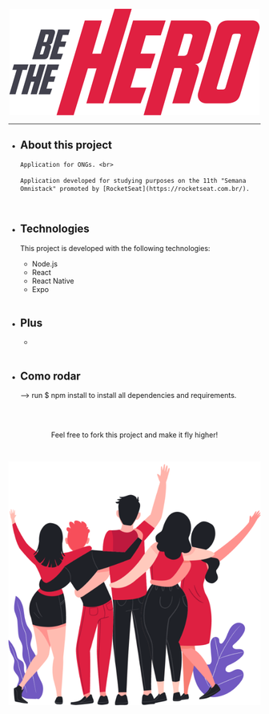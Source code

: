 <p align="center">
<img src = "/frontend/src/assets/logo.svg">
</p>

---
<ul>
  
  <li>
    <h2>About this project</h2>

    Application for ONGs. <br>

    Application developed for studying purposes on the 11th "Semana Omnistack" promoted by [RocketSeat](https://rocketseat.com.br/).
  </li>
  <br>
  <li>
  <h2> Technologies </h2>

  This project is developed with the following technologies:

  <ul>
    <li>Node.js</li>
    <li>React</li>
    <li>React Native</li>
    <li>Expo</li>
  </ul>
  </li>
  <br>
  <li>
    <h2> Plus </h2>

  <ul>
     <li></li>
  </ul>

  </li>
  
  <br>
  
  <li>
    <h2>Como rodar </h2> 

  --> run 
  $ npm install 
  to install all dependencies and requirements.

  </li>
   
  <br><br>

</ul>

<p align="center"
<h3> Feel free to fork this project and make it fly higher!</h3>
</p>

<br>

<p align="center">
<img src= "/frontend/src/assets/heroes.png">
</p>
